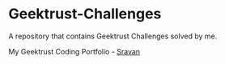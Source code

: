 # Geektrust-Challenges
A repository that contains Geektrust Challenges solved by me.

My Geektrust Coding Portfolio - [Sravan](https://www.geektrust.com/coding/code-portfolio)
